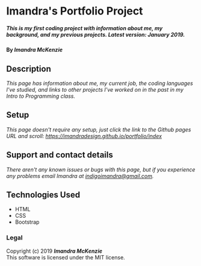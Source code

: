 # Imandra's Portfolio Project

##### _This is my first coding project with information about me, my background, and my previous projects. Latest version: January 2019._

#### By _**Imandra McKenzie**_

## Description

_This page has information about me, my current job, the coding languages I've studied, and links to other projects I've worked on in the past in my Intro to Programming class._

## Setup

_This page doesn't require any setup, just click the link to the Github pages URL and scroll:
https://imandradesign.github.io/portfolio/index_

## Support and contact details

_There aren't any known issues or bugs with this page, but if you experience any problems email Imandra at indigoimandra@gmail.com._

## Technologies Used

* HTML
* CSS
* Bootstrap

### Legal

Copyright (c) 2019 **_Imandra McKenzie_**
<br>
This software is licensed under the MIT license.
